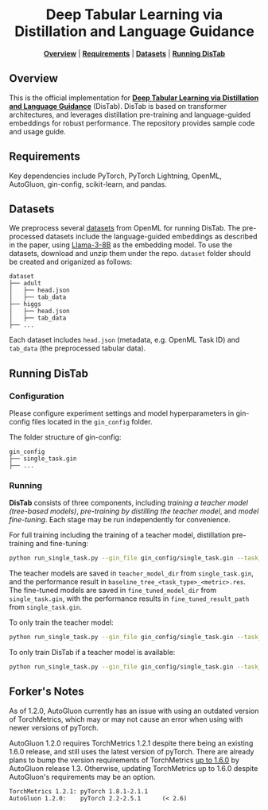 <div align="center">

# Deep Tabular Learning via Distillation and Language Guidance

[**Overview**](#overview)
| [**Requirements**](#requirements)
| [**Datasets**](#datasets)
| [**Running DisTab**](#running-distab)
<!-- | [**Citation**](#citation) -->

</div>

## Overview
This is the official implementation for [**Deep Tabular Learning via Distillation and Language Guidance**](https://openreview.net/pdf?id=p6KIteShzf) (DisTab). DisTab is based on transformer architectures, and leverages distillation pre-training and language-guided embeddings for robust performance. The repository provides sample code and usage guide.


## Requirements
Key dependencies include PyTorch, PyTorch Lightning, OpenML, AutoGluon, gin-config, scikit-learn, and pandas.

## Datasets
We preprocess several [datasets](https://drive.google.com/file/d/1P26lMRBLFpbgmTlXoAelGvtqQcfJn045/view?usp=sharing) from OpenML for running DisTab. The pre-processed datasets include the language-guided embeddings as described in the paper, using [Llama-3-8B](https://www.llama.com/llama-downloads/) as the embedding model. To use the datasets, download and unzip them under the repo. `dataset` folder should be created and origanized as follows:

```
dataset
├── adult
│   ├── head.json
│   ├── tab_data
├── higgs
│   ├── head.json
│   ├── tab_data
├── ...
```

Each dataset includes `head.json` (metadata, e.g. OpenML Task ID) and `tab_data` (the preprocessed tabular data).

## Running DisTab

### Configuration
Please configure experiment settings and model hyperparameters in gin-config files located in the `gin_config` folder.

The folder structure of gin-config:
```
gin_config
├── single_task.gin
├── ...
```

### Running

**DisTab** consists of three components, including *training a teacher model (tree-based models)*, *pre-training by distilling the teacher model*, and *model fine-tuning*. Each stage may be run independently for convenience.

For full training including the training of a teacher model, distillation pre-training and fine-tuning:
```bash
python run_single_task.py --gin_file gin_config/single_task.gin --task_name adult  --active_teacher_model --active_pre_training --active_fine_tuning
```
The teacher models are saved in `teacher_model_dir` from `single_task.gin`, and the performance result in `baseline_tree_<task_type>_<metric>.res`. The fine-tuned models are saved in `fine_tuned_model_dir` from `single_task.gin`, with the performance results in `fine_tuned_result_path` from `single_task.gin`.

To only train the teacher model:
```bash
python run_single_task.py --gin_file gin_config/single_task.gin --task_name {task_name}  --active_teacher_model
```

To only train DisTab if a teacher model is available:
```bash
python run_single_task.py --gin_file gin_config/single_task.gin --task_name {task_name} --active_pre_training --active_fine_tuning
```

<!-- ## Citation
If you find [**DisTab**](https://openreview.net/pdf?id=p6KIteShzf) helpful in your research, please cite the following paper:
```bibtex
@article{wang2024distab,
  title={Deep Tabular Learning via Distillation and Language Guidance},
  author={Ruohan Wang, Wenhao Fu, Carlo Ciliberto},
  journal={Transactions on Machine Learning Research},
  year={2024}
}
``` -->

## Forker's Notes

As of 1.2.0, AutoGluon currently has an issue with using an outdated version of TorchMetrics, which may or may not cause an error when using with newer versions of pyTorch.

AutoGluon 1.2.0 requires TorchMetrics 1.2.1 despite there being an existing 1.6.0 release, and still uses the latest version of pyTorch. There are already plans to bump the version requirements of TorchMetrics [up to 1.6.0](https://github.com/autogluon/autogluon/issues/4719) by AutoGluon release 1.3. Otherwise, updating TorchMetrics up to 1.6.0 despite AutoGluon's requirements may be an option.

```
TorchMetrics 1.2.1: pyTorch 1.8.1-2.1.1
AutoGluon 1.2.0:    pyTorch 2.2-2.5.1      (< 2.6)
```